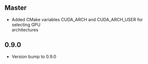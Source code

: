 ## Master

* Added CMake variables CUDA_ARCH and CUDA_ARCH_USER for selecting GPU  
  architectures

## 0.9.0

* Version bump to 0.9.0
